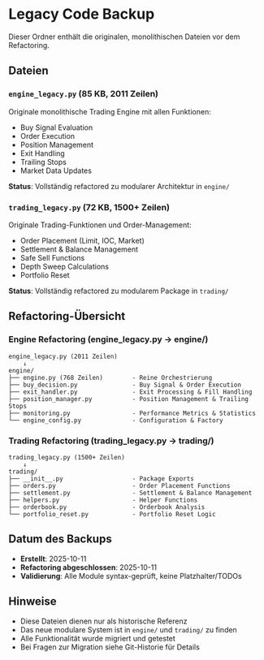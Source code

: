 # Legacy Code Backup

Dieser Ordner enthält die originalen, monolithischen Dateien vor dem Refactoring.

## Dateien

### `engine_legacy.py` (85 KB, 2011 Zeilen)
Originale monolithische Trading Engine mit allen Funktionen:
- Buy Signal Evaluation
- Order Execution
- Position Management
- Exit Handling
- Trailing Stops
- Market Data Updates

**Status**: Vollständig refactored zu modularer Architektur in `engine/`

### `trading_legacy.py` (72 KB, 1500+ Zeilen)
Originale Trading-Funktionen und Order-Management:
- Order Placement (Limit, IOC, Market)
- Settlement & Balance Management
- Safe Sell Functions
- Depth Sweep Calculations
- Portfolio Reset

**Status**: Vollständig refactored zu modularem Package in `trading/`

## Refactoring-Übersicht

### Engine Refactoring (engine_legacy.py → engine/)
```
engine_legacy.py (2011 Zeilen)
    ↓
engine/
├── engine.py (768 Zeilen)        - Reine Orchestrierung
├── buy_decision.py               - Buy Signal & Order Execution
├── exit_handler.py               - Exit Processing & Fill Handling
├── position_manager.py           - Position Management & Trailing Stops
├── monitoring.py                 - Performance Metrics & Statistics
└── engine_config.py              - Configuration & Factory
```

### Trading Refactoring (trading_legacy.py → trading/)
```
trading_legacy.py (1500+ Zeilen)
    ↓
trading/
├── __init__.py                   - Package Exports
├── orders.py                     - Order Placement Functions
├── settlement.py                 - Settlement & Balance Management
├── helpers.py                    - Helper Functions
├── orderbook.py                  - Orderbook Analysis
└── portfolio_reset.py            - Portfolio Reset Logic
```

## Datum des Backups

- **Erstellt**: 2025-10-11
- **Refactoring abgeschlossen**: 2025-10-11
- **Validierung**: Alle Module syntax-geprüft, keine Platzhalter/TODOs

## Hinweise

- Diese Dateien dienen nur als historische Referenz
- Das neue modulare System ist in `engine/` und `trading/` zu finden
- Alle Funktionalität wurde migriert und getestet
- Bei Fragen zur Migration siehe Git-Historie für Details
